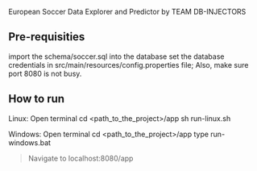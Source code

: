 
European Soccer Data Explorer and Predictor by TEAM DB-INJECTORS

## Pre-requisities
import the schema/soccer.sql into the database
set the database credentials in src/main/resources/config.properties file;
Also, make sure port 8080 is not busy.

## How to run
>
Linux:
Open terminal
cd <path_to_the_project>/app
sh run-linux.sh

Windows:
Open terminal
cd <path_to_the_project>/app
type  run-windows.bat

> Navigate to localhost:8080/app

